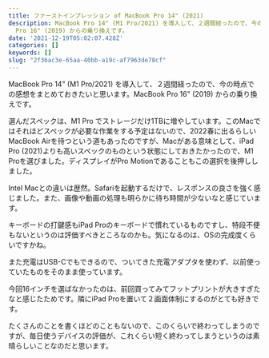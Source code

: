 ```yaml
---
title: ファーストインプレッション of MacBook Pro 14" (2021)
description: MacBook Pro 14" (M1 Pro/2021) を導入して、２週間経ったので、今の時点での感想をまとめておきたいと思います。MacBook
  Pro 16" (2019) からの乗り換えです。
date: '2021-12-19T05:02:07.428Z'
categories: []
keywords: []
slug: "2f36ac3e-65aa-40bb-a19c-af7963de78cf"
---
```

MacBook Pro 14" (M1 Pro/2021) を導入して、２週間経ったので、今の時点での感想をまとめておきたいと思います。MacBook Pro 16" (2019) からの乗り換えです。

選んだスペックは、M1 Pro でストレージだけ1TBに増やしています。このMacではそれほどスペックが必要な作業をする予定はないので、2022春に出るらしいMacBook Airを待つという道もあったのですが、Macがある意味として、iPad Pro (2021)よりも高いスペックのものという状態にしておきたかったので、M1 Proを選びました。ディスプレイがPro Motionであることもこの選択を後押ししました。

Intel Macとの違いは歴然。Safariを起動するだけで、レスポンスの良さを強く感じました。また、画像や動画の処理も明らかに待ち時間が少ないなと感じています。

キーボードの打鍵感もiPad Proのキーボードで慣れているものですし、特段不便もないというのは評価すべきところなのかも。気になるのは、OSの完成度くらいですかね。

また充電はUSB-Cでもできるので、ついてきた充電アダプタを使わず、以前使っていたものをそのまま使っています。

今回16インチを選ばなかったのは、前回買ってみてフットプリントが大きすぎたなと感じたためです。隣にiPad Proを置いて２画面体制にするのがとても好きです。

たくさんのことを書くほどのこともないので、このくらいで終わってしまうのですが、毎日使うデバイスの評価が、これくらい短く終わってしまうというのは素晴らしいことなのだと思います。